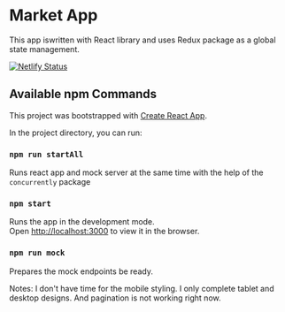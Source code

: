 # Market App

This app iswritten with React library and uses Redux package as a global state management.

[![Netlify Status](https://api.netlify.com/api/v1/badges/314efc17-9ad2-41c5-9f06-ef9886ffaacf/deploy-status)](https://app.netlify.com/sites/getir-market-app/deploys)

## Available npm Commands

This project was bootstrapped with [Create React App](https://github.com/facebook/create-react-app).

In the project directory, you can run:


### `npm run startAll`

Runs react app and mock server at the same time with the help of the `concurrently` package 

### `npm start`

Runs the app in the development mode.\
Open [http://localhost:3000](http://localhost:3000) to view it in the browser.

### `npm run mock`

Prepares the mock endpoints be ready.


Notes: I don't have time for the mobile styling. I only complete tablet and desktop designs. And pagination is not working right now.
